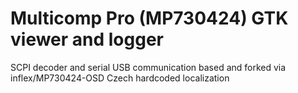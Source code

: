 # Multicomp Pro (MP730424) GTK viewer and logger
SCPI decoder and serial USB communication based and forked via inflex/MP730424-OSD
Czech hardcoded localization
